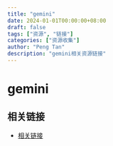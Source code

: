 ```yaml
---
title: "gemini"
date: 2024-01-01T00:00:00+08:00
draft: false
tags: ["资源", "链接"]
categories: ["资源收集"]
author: "Peng Tan"
description: "gemini相关资源链接"
---
```


# gemini

## 相关链接

- [相关链接](https://notebooklm.com/docs/getting-started/overview)
